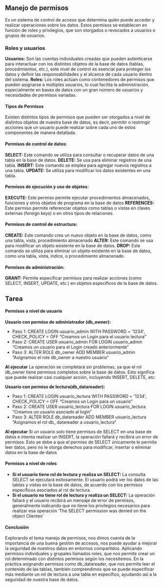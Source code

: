 ## Manejo de permisos

Es un sistema de control de acceso que determina quién puede acceder y realizar operaciones sobre los datos. Estos permisos se establecen en función de roles y privilegios, que son otorgados o revocados a usuarios o grupos de usuarios.

### Roles y usuarios

**Usuarios:** Son las cuentas individuales creadas que pueden autenticarse para interactuar con los distintos objetos de la base de datos (tablas, procedimientos, etc.), este nivel de control es esencial para proteger los datos y definir las responsabilidades y el alcance de cada usuario dentro del sistema.
**Roles:** Los roles actúan como contenedores de permisos que pueden asignarse a múltiples usuarios, lo cual facilita la administración, especialmente en bases de datos con un gran número de usuarios y necesidades de permisos variadas.

#### Tipos de Permisos 

Existen distintos tipos de permisos que pueden ser otorgados a nivel de distintos objetos de nuestra base de datos, es decir, permitir o restringir acciones que un usuario puede realizar sobre cada uno de estos componentes de manera detallada.
#### Permisos de control de datos:
**SELECT:** Este comando se utiliza para consultar o recuperar datos de una tabla en la base de datos.
**DELETE:** Se usa para eliminar registros de una tabla.
**INSERT:** Este comando se emplea para agregar nuevos registros a una tabla.
**UPDATE:** Se utiliza para modificar los datos existentes en una tabla.
#### Permisos de ejecución y uso de objetos:
**EXECUTE:** Este permiso permite ejecutar procedimientos almacenados, funciones y otros objetos de programa en la base de datos
**REFERENCES:** Este permiso permite referenciar objetos como tablas o vistas en claves externas (foreign keys) o en otros tipos de relaciones.
#### Permisos de control de estructura:
**CREATE:** Este comando crea un nuevo objeto en la base de datos, como una tabla, vista, procedimiento almacenado
**ALTER:** Este comando se usa para modificar un objeto existente en la base de datos.
**DROP:** Este comando se utiliza para eliminar un objeto existente en la base de datos, como una tabla, vista, índice, o procedimiento almacenado.
#### Permisos de administración:
**GRANT:** Permite especificar permisos para realizar acciones (como SELECT, INSERT, UPDATE, etc.) en objetos específicos de la base de datos.

## Tarea 

#### Permisos a nivel de usuario
**Usuario con permiso de administrador (db_owner):**
- Paso 1:
CREATE LOGIN usuario_admin WITH PASSWORD = '1234',
CHECK_POLICY = OFF 
“Creamos un Login para el usuario lectura”
- Paso 2:
CREATE USER usuario_admin FOR LOGIN usuario_admin
“Creamos un usuario para el Login creado anteriormente”
- Paso 3:
ALTER ROLE db_owner  ADD MEMBER usuario_admin
“Asignamos el role db_owner a nuestro usuario”


**Al ejecutar**
La operación se completará sin problemas, ya que el rol db_owner tiene permisos completos sobre la base de datos. Esto significa que puede realizar casi cualquier acción, incluyendo INSERT, DELETE, etc.


**Usuario con permiso de lectura(db_datareader):** 
- Paso 1:
CREATE LOGIN usuario_lectura WITH PASSWORD = '1234',
CHECK_POLICY = OFF
“Creamos un Login para un usuario”
- Paso 2: 
CREATE USER usuario_lectura FOR LOGIN usuario_lectura 
“Creamos un usuario asociado al login”
- Paso 3:
ALTER ROLE db_datareader ADD MEMBER usuario_lectura
“Asignamos el rol db_ datareader a usuario_lectura”

**Al ejecutar**
Si un usuario solo tiene permisos de SELECT en una base de datos e intenta realizar un INSERT, la operación fallará y recibirá un error de permisos. Esto se debe a que el permiso de SELECT únicamente le permite leer datos, pero no le otorga derechos para modificar, insertar o eliminar datos en la base de datos
#### Permisos a nivel de roles
- **Si el usuario tiene rol de lectura y realiza un SELECT:** La consulta SELECT se ejecutará exitosamente. El usuario podrá ver los datos de las tablas y vistas en la base de datos, de acuerdo con los permisos específicos asociados al rol de lectura.  
- **Si el usuario no tiene rol de lectura y realiza un SELECT:** La operación fallará y el usuario recibirá un mensaje de error de permisos, generalmente indicando que no tiene los privilegios necesarios para realizar esa operación ‘The SELECT permission was denied on the object Clientes’

#### Conclusión


Explorando el tema manejo de permisos, nos dimos cuenta de la importancia de una buena gestión de accesos, nos puede ayudar a mejorar la seguridad de nuestros datos en entornos compartidos.
Aplicando permisos individuales y grupales llamados roles, que nos permite crear un rol determinado con distintos permisos según los necesitemos.
En la práctica asignando permisos como db_datareader, que nos permite leer el contenido de las tablas, también comprendimos que se puede especificar más mediante un rol de lectura a una tabla en específico, ayudando así a la seguridad de nuestra base de datos.
